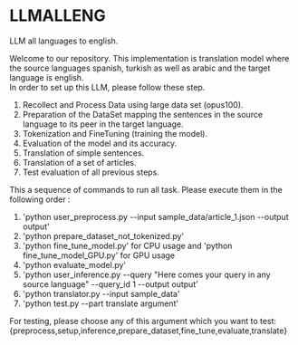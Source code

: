 # LLMALLENG
LLM all languages to english.

Welcome to our repository. This implementation is translation model where the source languages spanish, turkish as well as arabic and the target language is english.  
In order to set up this LLM, please follow these step.

1. Recollect and Process Data using large data set (opus100). 
2. Preparation of the DataSet mapping the sentences in the source language to its peer in the target language.  
3. Tokenization and FineTuning (training the model). 
4. Evaluation of the model and its accuracy.
5. Translation of simple sentences.
6. Translation of a set of articles.
7. Test evaluation of all previous steps.

This a sequence of commands to run all task. Please execute them in the following order : 

1. 'python user_preprocess.py --input sample_data/article_1.json --output output'
2. 'python prepare_dataset_not_tokenized.py'
3. 'python fine_tune_model.py' for CPU usage and 'python fine_tune_model_GPU.py' for GPU usage
4. 'python evaluate_model.py'
5. 'python user_inference.py --query "Here comes your query in any source language" --query_id 1 --output output'
6. 'python translator.py --input sample_data'
7. 'python test.py --part translate argument'

For testing, please choose any of this argument which you want to test: {preprocess,setup,inference,prepare_dataset,fine_tune,evaluate,translate}

